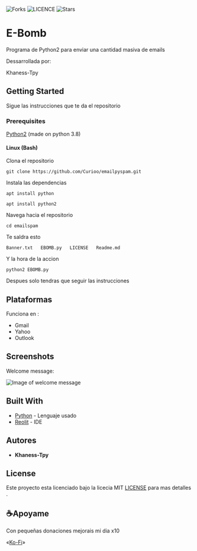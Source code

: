 ![Forks](	https://img.shields.io/github/forks/Khaness-Tpy/E-Bomb)
![LICENCE](https://img.shields.io/github/license/Khaness-Tpy/E-Bomb)
![Stars](	https://img.shields.io/github/issues/Khaness-Tpy/E-Bomb)




# E-Bomb

Programa de Python2 para enviar una cantidad masiva de emails

Dessarrollada por:

Khaness-Tpy


## Getting Started

Sigue las instrucciones que te da el repositorio

### Prerequisites

[Python2](https://www.python.org/downloads/) (made on python 3.8)


#### Linux (Bash)

Clona el repositorio
```
git clone https://github.com/Curioo/emailpyspam.git
```

Instala las dependencias
```
apt install python

apt install python2
```

Navega hacia el repositorio
```
cd emailspam
```

Te saldra esto 
```
Banner.txt   EBOMB.py   LICENSE   Readme.md   

```

Y la hora de la accion 

```
python2 EBOMB.py
```
Despues solo tendras que seguir las instrucciones


## Plataformas

Funciona en :
* Gmail
* Yahoo
* Outlook 


## Screenshots

Welcome message:


![Image of welcome message](https://i.imgur.com/G1X8r49.png)

## Built With

* [Python](https://www.python.org) - Lenguaje usado
* [Reolit](https://Replit.com/) - IDE



## Autores

* **Khaness-Tpy** 


## License

Este proyecto esta licenciado bajo la licecia MIT
 [LICENSE](https://github.com/Khaness-Tpy/E-Bomb/blob/main/LICENSE)
  para mas detalles .


## ☕Apoyame 

Con pequeñas donaciones mejorais mi dia x10

«[Ko-Fi](https://ko-fi.com/sapygamer)»

